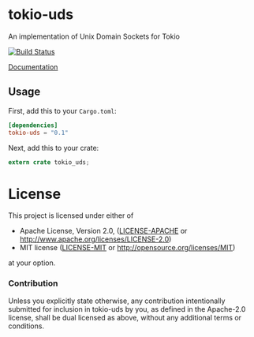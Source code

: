 # tokio-uds

An implementation of Unix Domain Sockets for Tokio

[![Build Status](https://travis-ci.org/tokio-rs/tokio-uds.svg?branch=master)](https://travis-ci.org/tokio-rs/tokio-uds)

[Documentation](https://docs.rs/tokio-uds)

## Usage

First, add this to your `Cargo.toml`:

```toml
[dependencies]
tokio-uds = "0.1"
```

Next, add this to your crate:

```rust
extern crate tokio_uds;
```

# License

This project is licensed under either of

 * Apache License, Version 2.0, ([LICENSE-APACHE](LICENSE-APACHE) or
   http://www.apache.org/licenses/LICENSE-2.0)
 * MIT license ([LICENSE-MIT](LICENSE-MIT) or
   http://opensource.org/licenses/MIT)

at your option.

### Contribution

Unless you explicitly state otherwise, any contribution intentionally submitted
for inclusion in tokio-uds by you, as defined in the Apache-2.0 license, shall be
dual licensed as above, without any additional terms or conditions.
